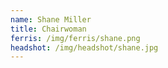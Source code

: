 ```yaml
---
name: Shane Miller
title: Chairwoman
ferris: /img/ferris/shane.png
headshot: /img/headshot/shane.jpg
---
```

